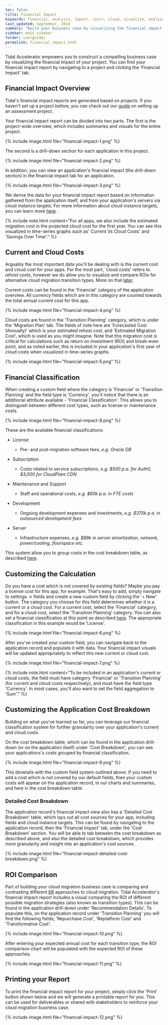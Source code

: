 ```yaml
---
toc: false
title: Financial Impact
keywords: financial, analysis, impact, costs, cloud, visualize, analyze, business, case
last_updated: September, 2024
summary: "Build your business case by visualizing the financial impact of your migration"
sidebar: main_sidebar
folder: userguides
permalink: financial-impact.html
---
```


Tidal Accelerator empowers you to construct a compelling business case by visualizing the financial impact of your project. You can find your financial impact report by navigating to a project and clicking the 'Financial Impact' tab.

## Financial Impact Overview

Tidal's financial impact reports are generated based on projects. If you haven't set up a project before, you can check out our [guide](https://guides.tidal.cloud/assessment-projects.html) on setting up an assessment project.

Your financial impact report can be divided into two parts. The first is the project-wide overview, which includes summaries and visuals for the entire project. 

{% include image.html file="financial-impact-1.png" %}

The second is a drill-down section for each application in this project. 

{% include image.html file="financial-impact-2.png" %}

In addition, you can view an application's financial impact (the drill-down section) in the financial impact tab for an application.

{% include image.html file="financial-impact-3.png" %}

We derive the data for your financial impact report based on information gathered from the application itself, and from your application's servers via cloud instance targets. For more information about cloud instance targets, you can learn more [here](https://guides.tidal.cloud/instance-recommendation.html).

{% include note.html content="For all apps, we also include the estimated migration cost in the projected cloud cost for the first year. You can see this visualized in time-series graphs such as' Current Vs Cloud Costs' and 'Savings Over Time'." %}

## Current and Cloud Costs

Arguably the most important data you'll be dealing with is the current cost and cloud cost for your apps. For the most part, 'cloud costs' refers to _rehost_ costs, however we do allow you to visualize and compare ROIs for alternative cloud migration transition types. More on that [later](#roi-comparison). 

Current costs can be found in the 'Financial' category of the application overview. All currency fields which are in this category are counted towards the total annual current cost for this app.

{% include image.html file="financial-impact-4.png" %}

Cloud costs are found in the 'Transition Planning' category, which is under the 'Migration Plan' tab. The fields of note here are 'Forecasted Cost (Annually)' which is your estimated rehost cost, and 'Estimated Migration Cost', which is used as you might imagine. Note that this migration cost is critical for calculations such as return on investment (ROI) and break-even point, and as noted earlier, this is included in your application's first year of cloud costs when visualized in time-series graphs.

{% include image.html file="financial-impact-5.png" %}

## Financial Classification

When creating a custom field where the category is 'Financial' or 'Transition Planning' and the field type is 'Currency', you'll notice that there is an additional attribute available - 'Financial Classification'. This allows you to distinguish between different cost types, such as license or maintenance costs.

{% include image.html file="financial-impact-8.png" %}

These are the available financial classifications:

- License
  - Pre- and post-migration software fees, _e.g. Oracle DB_

- Subscription
  - Costs related to service subscriptions, _e.g. $500 p.a. for Auth0, $3,000 for CloudFlare CDN_

- Maintenance and Support
  - Staff and operational costs, _e.g. $60k p.a. in FTE costs_

- Development
  - Ongoing development expenses and investments, _e.g. $375k p.a. in outsourced development fees_

- Server
  - Infrastructure expenses, _e.g. $89k in server amortization, network, power/cooling, floorspace etc._

This system allow you to group costs in the cost breakdown table, as described [here](#customizing-the-application-cost-breakdown).

## Customizing the Calculation

Do you have a cost which is not covered by existing fields? Maybe you pay a license cost for this app, for example. That's easy to add, simply navigate to settings -> fields and create a new custom field by clicking the '+ New' button. The category you choose for this field determines whether it is a current or a cloud cost. For a current cost, select the 'Financial' category, and for a cloud cost, select the 'Transition Planning' category. You can also set a financial classification at this point as described [here](#financial-classification). The appropriate classification in this example would be 'License'. 

{% include image.html file="financial-impact-6.png" %}

After you've created your custom field, you can navigate back to the application record and populate it with data. Your financial impact visuals will be updated appropriately to reflect this new current or cloud cost.

{% include image.html file="financial-impact-7.png" %}

{% include note.html content="To be included in an application's current or cloud costs, the field must have category 'Financial' or 'Transition Planning' (for current and cloud costs respectively), and must have the field type 'Currency'. In most cases, you'll also want to set the field aggregation to 'Sum'." %}


## Customizing the Application Cost Breakdown

Building on what you've learned so far, you can leverage our financial classification system for further granularity over your application's current and cloud costs.

On the cost breakdown table, which can be found in the application drill-down (or on the application itself) under 'Cost Breakdown', you can see your applications's costs grouped by financial classification. 

{% include image.html file="financial-impact-9.png" %}

This dovetails with the custom field system outlined above. If you need to add a cost which is not covered by our default fields, then your custom costs will appear on the application record, in our charts and summaries, and here in the cost breakdown table.

### Detailed Cost Breakdown

The application record's financial impact view also has a 'Detailed Cost Breakdown' table, which lays out all cost sources for your app, including fields and cloud instance targets. This can be found by navigating to the application record, then the 'Financial Impact' tab, under the 'Cost Breakdown' section. You will be able to tab between the cost breakdown as described above, and also the detailed cost breakdown, which provides more granularity and insight into an application's cost sources.

{% include image.html file="financial-impact-detailed-cost-breakdown.png" %}

## ROI Comparison

Part of building your cloud migration business case is comparing and contrasting different [6R](https://aws.amazon.com/blogs/enterprise-strategy/6-strategies-for-migrating-applications-to-the-cloud/) approaches to cloud migration. Tidal Accelerator's financial impact report includes a visual comparing the ROI of different possible migration strategies (also known as transition types). This can be found in the application drill-down under 'Recommendation Details'. To populate this, on the application record under 'Transition Planning' you will find the following fields; 'Repurchase Cost', 'Replatform Cost' and 'Transformative Cost'. 

{% include image.html file="financial-impact-10.png" %}

After entering your expected annual cost for each transition type, the ROI comparison chart will be populated with the expected ROI of these approaches.

{% include image.html file="financial-impact-11.png" %}

## Printing your Report

To print the financial impact report for your project, simply click the 'Print' button shown below and we will generate a printable report for you. This can be used for deliverables or shared with stakeholders to reinforce your cloud migration business case.

{% include image.html file="financial-impact-12.png" %}